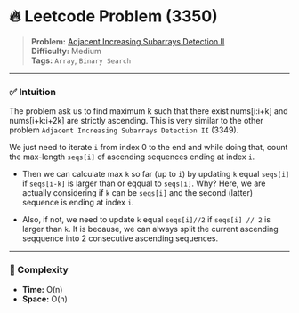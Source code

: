 # 🔥 Leetcode Problem (3350)

> **Problem:** [Adjacent Increasing Subarrays Detection II](https://leetcode.com/problems/adjacent-increasing-subarrays-detection-ii/)<br />
> **Difficulty:** Medium<br/>
> **Tags:** `Array`, `Binary Search`

---

### ✅ Intuition

The problem ask us to find maximum k such that there exist nums[i:i+k] and nums[i+k:i+2k] are strictly ascending. This is very similar to the other problem `Adjacent Increasing Subarrays Detection II` (3349).

We just need to iterate `i` from index 0 to the end and while doing that, count the max-length `seqs[i]` of ascending sequences ending at index `i`. 

- Then we can calculate max `k` so far (up to `i`) by updating `k` equal `seqs[i]` if `seqs[i-k]` is larger than or eqqual to `seqs[i]`. Why? Here, we are actually considering if `k` can be `seqs[i]` and the second (latter) sequence is ending at index `i`.

- Also, if not, we need to update `k` equal `seqs[i]//2` if `seqs[i] // 2` is larger than `k`. It is because, we can always split the current ascending seqquence into 2 consecutive ascending sequences.

---

### 🧪 Complexity

- **Time:** O(n)
- **Space:** O(n)